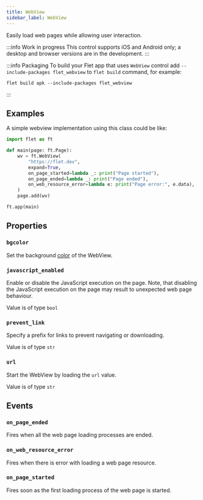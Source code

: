 ```yaml
---
title: WebView
sidebar_label: WebView
---
```


Easily load web pages while allowing user interaction.

:::info Work in progress
This control supports iOS and Android only; a desktop and browser versions are in the development.
:::

:::info Packaging
To build your Flet app that uses `WebView` control add `--include-packages flet_webview` to `flet build` command, for example:

```
flet build apk --include-packages flet_webview
```
:::

## Examples

A simple webview implementation using this class could be like:

```python
import flet as ft

def main(page: ft.Page):
    wv = ft.WebView(
        "https://flet.dev",
        expand=True,
        on_page_started=lambda _: print("Page started"),
        on_page_ended=lambda _: print("Page ended"),
        on_web_resource_error=lambda e: print("Page error:", e.data),
    )
    page.add(wv)

ft.app(main)
```


## Properties

### `bgcolor`

Set the background [color](/docs/reference/colors) of the WebView.

### `javascript_enabled`

Enable or disable the JavaScript execution on the page. Note, that disabling the JavaScript execution on the page may result to unexpected web page behaviour.

Value is of type `bool`

### `prevent_link`

Specify a prefix for links to prevent navigating or downloading.

Value is of type `str`

### `url`

Start the WebView by loading the `url` value.

Value is of type `str`

## Events

### `on_page_ended`

Fires when all the web page loading processes are ended.

### `on_web_resource_error`

Fires when there is error with loading a web page resource.

### `on_page_started`

Fires soon as the first loading process of the web page is started.